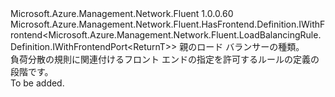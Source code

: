 <Type Name="IWithFrontend&lt;ReturnT&gt;" FullName="Microsoft.Azure.Management.Network.Fluent.LoadBalancingRule.Definition.IWithFrontend&lt;ReturnT&gt;">
  <TypeSignature Language="C#" Value="public interface IWithFrontend&lt;ReturnT&gt; : Microsoft.Azure.Management.Network.Fluent.HasFrontend.Definition.IWithFrontend&lt;Microsoft.Azure.Management.Network.Fluent.LoadBalancingRule.Definition.IWithFrontendPort&lt;ReturnT&gt;&gt;" />
  <TypeSignature Language="ILAsm" Value=".class public interface auto ansi abstract IWithFrontend`1&lt;ReturnT&gt; implements class Microsoft.Azure.Management.Network.Fluent.HasFrontend.Definition.IWithFrontend`1&lt;class Microsoft.Azure.Management.Network.Fluent.LoadBalancingRule.Definition.IWithFrontendPort`1&lt;!ReturnT&gt;&gt;" />
  <TypeSignature Language="DocId" Value="T:Microsoft.Azure.Management.Network.Fluent.LoadBalancingRule.Definition.IWithFrontend`1" />
  <TypeSignature Language="VB.NET" Value="Public Interface IWithFrontend(Of ReturnT)&#xA;Implements IWithFrontend(Of IWithFrontendPort(Of ReturnT))" />
  <TypeSignature Language="F#" Value="type IWithFrontend&lt;'ReturnT&gt; = interface&#xA;    interface IWithFrontend&lt;IWithFrontendPort&lt;'ReturnT&gt;&gt;" />
  <AssemblyInfo>
    <AssemblyName>Microsoft.Azure.Management.Network.Fluent</AssemblyName>
    <AssemblyVersion>1.0.0.60</AssemblyVersion>
  </AssemblyInfo>
  <TypeParameters>
    <TypeParameter Name="ParentT" />
  </TypeParameters>
  <Interfaces>
    <Interface>
      <InterfaceName>Microsoft.Azure.Management.Network.Fluent.HasFrontend.Definition.IWithFrontend&lt;Microsoft.Azure.Management.Network.Fluent.LoadBalancingRule.Definition.IWithFrontendPort&lt;ReturnT&gt;&gt;</InterfaceName>
    </Interface>
  </Interfaces>
  <Docs>
    <typeparam name="ReturnT">親のロード バランサーの種類。</typeparam>
    <summary>
            負荷分散の規則に関連付けるフロント エンドの指定を許可するルールの定義の段階です。
            </summary>
    <remarks>To be added.</remarks>
  </Docs>
  <Members />
</Type>